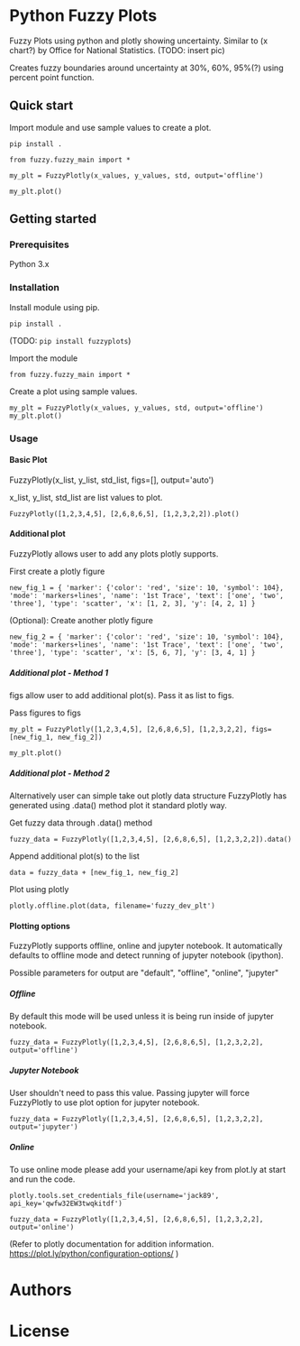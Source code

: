 # Python Fuzzy Plots
Fuzzy Plots using python and plotly showing uncertainty. Similar to (x chart?) by Office for National Statistics.
(TODO: insert pic)

Creates fuzzy boundaries around uncertainty at 30%, 60%, 95%(?) using percent point function.

## Quick start
Import module and use sample values to create a plot.

`pip install .`

`from fuzzy.fuzzy_main import *`

`my_plt = FuzzyPlotly(x_values, y_values, std, output='offline')`

`my_plt.plot()`

## Getting started

### Prerequisites
Python 3.x

### Installation

Install module using pip.

`pip install .`
 
 (TODO: `pip install fuzzyplots`)

Import the module

`from fuzzy.fuzzy_main import *`

Create a plot using sample values.

`my_plt = FuzzyPlotly(x_values, y_values, std, output='offline')`
`my_plt.plot()`

### Usage

#### Basic Plot
FuzzyPlotly(x_list, y_list, std_list, figs=[], output='auto')

x_list, y_list, std_list are list values to plot.

`FuzzyPlotly([1,2,3,4,5], [2,6,8,6,5], [1,2,3,2,2]).plot()`

#### Additional plot
FuzzyPlotly allows user to add any plots plotly supports.


First create a plotly figure

`new_fig_1 = {
         'marker': {'color': 'red', 'size': 10, 'symbol': 104},
         'mode': 'markers+lines',
         'name': '1st Trace',
         'text': ['one', 'two', 'three'],
         'type': 'scatter',
         'x': [1, 2, 3],
         'y': [4, 2, 1]
     }`

(Optional): Create another plotly figure

`new_fig_2 = {
         'marker': {'color': 'red', 'size': 10, 'symbol': 104},
         'mode': 'markers+lines',
         'name': '1st Trace',
         'text': ['one', 'two', 'three'],
         'type': 'scatter',
         'x': [5, 6, 7],
         'y': [3, 4, 1]
     }`


##### Additional plot - Method 1
figs allow user to add additional plot(s). Pass it as list to figs.

Pass figures to figs

`my_plt = FuzzyPlotly([1,2,3,4,5], [2,6,8,6,5], [1,2,3,2,2], figs=[new_fig_1, new_fig_2])`

`my_plt.plot()`

##### Additional plot - Method 2
Alternatively user can simple take out plotly data structure FuzzyPlotly has generated using .data() method plot it standard plotly way.

Get fuzzy data through .data() method

`fuzzy_data = FuzzyPlotly([1,2,3,4,5], [2,6,8,6,5], [1,2,3,2,2]).data()`


Append additional plot(s) to the list

`data = fuzzy_data + [new_fig_1, new_fig_2]`

Plot using plotly

`plotly.offline.plot(data, filename='fuzzy_dev_plt')`

#### Plotting options
FuzzyPlotly supports offline, online and jupyter notebook. It automatically defaults to offline mode and detect running of jupyter notebook (ipython).

Possible parameters for output are "default", "offline", "online", "jupyter"

##### Offline
By default this mode will be used unless it is being run inside of jupyter notebook.

`fuzzy_data = FuzzyPlotly([1,2,3,4,5], [2,6,8,6,5], [1,2,3,2,2], output='offline')`

##### Jupyter Notebook
User shouldn't need to pass this value. Passing jupyter will force FuzzyPlotly to use plot option for jupyter notebook.

`fuzzy_data = FuzzyPlotly([1,2,3,4,5], [2,6,8,6,5], [1,2,3,2,2], output='jupyter')`

##### Online
To use online mode please add your username/api key from plot.ly at start and run the code.

`plotly.tools.set_credentials_file(username='jack89', api_key='qwfw32EW3twqkitdf')`

`fuzzy_data = FuzzyPlotly([1,2,3,4,5], [2,6,8,6,5], [1,2,3,2,2], output='online')`

(Refer to plotly documentation for addition information.
 https://plot.ly/python/configuration-options/
)

# Authors

# License